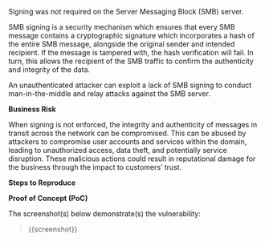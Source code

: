 Signing was not required on the Server Messaging Block (SMB) server.

SMB signing is a security mechanism which ensures that every SMB message contains a cryptographic signature which incorporates a hash of the entire SMB message, alongside the original sender and intended recipient. If the message is tampered with, the hash verification will fail. In turn, this allows the recipient of the SMB traffic to confirm the authenticity and integrity of the data.

An unauthenticated attacker can exploit a lack of SMB signing to conduct man-in-the-middle and relay attacks against the SMB server.

**Business Risk**

When signing is not enforced, the integrity and authenticity of messages in transit across the network can be compromised. This can be abused by attackers to compromise user accounts and services within the domain, leading to unauthorized access, data theft, and potentially service disruption. These malicious actions could result in reputational damage for the business through the impact to customers’ trust.

**Steps to Reproduce**

<Provide numbered steps to reproduce this issue in the context of the in-scope domain>

**Proof of Concept (PoC)**

The screenshot(s) below demonstrate(s) the vulnerability:
>
> {{screenshot}}
